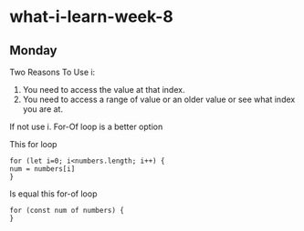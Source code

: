 # what-i-learn-week-8

## Monday
Two Reasons To Use i:
1. You need to access the value at that index.
2. You need to access a range of value or an older value or see what index you are at.

If not use i. For-Of loop is a better option

This for loop
~~~
for (let i=0; i<numbers.length; i++) {
num = numbers[i]
}
~~~
Is equal this for-of loop
~~~
for (const num of numbers) {
}
~~~
